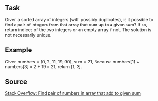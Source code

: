 ## Task

Given a sorted array of integers (with possibly duplicates), is it possible to find a pair of integers from that array that sum up to a given sum? If so, return indices of the two integers or an empty array if not. The solution is not necessarily unique.


## Example

Given numbers = [0, 2, 11, 19, 90], sum = 21,
Because numbers[1] + numbers[3] = 2 + 19 = 21,
return [1, 3].


## Source

[Stack Overflow: Find pair of numbers in array that add to given sum](http://stackoverflow.com/questions/8334981/find-pair-of-numbers-in-array-that-add-to-given-sum)
